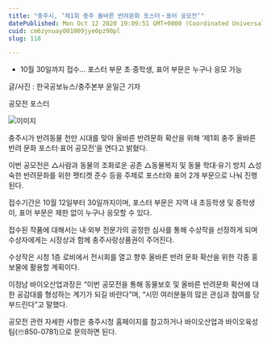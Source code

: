 ```yaml
---
title: "충주시, ‘제1회 충주 올바른 반려문화 포스터‧표어 공모전’"
datePublished: Mon Oct 12 2020 19:09:51 GMT+0000 (Coordinated Universal Time)
cuid: cm6zynuay001009jye0pz90pl
slug: 118

---
```



- 10월 30일까지 접수... 포스터 부문 초·중학생, 표어 부문은 누구나 응모 가능

글/사진 : 한국공보뉴스/충주본부 윤일근 기자

공모전 포스터

![이미지](https://cdn.hashnode.com/res/hashnode/image/upload/v1739246837939/5780df1e-23d1-4078-bcdf-017e92ee4038.jpeg)

충주시가 반려동물 천만 시대를 맞아 올바른 반려문화 확산을 위해 ‘제1회 충주 올바른 반려 문화 포스터‧표어 공모전’을 연다고 밝혔다.

이번 공모전은 △사람과 동물의 조화로운 공존 △동물복지 및 동물 학대‧유기 방지 △성숙한 반려문화를 위한 펫티켓 준수 등을 주제로 포스터와 표어 2개 부문으로 나눠 진행된다.

접수기간은 10월 12일부터 30일까지이며, 포스터 부문은 지역 내 초등학생 및 중학생이, 표어 부문은 제한 없이 누구나 응모할 수 있다.

접수된 작품에 대해서는 내‧외부 전문가의 공정한 심사를 통해 수상작을 선정하게 되며 수상자에게는 시장상과 함께 충주사랑상품권이 주어진다.

수상작은 시청 1층 로비에서 전시회를 열고 향후 올바른 반려 문화 확산을 위한 각종 홍보물에 활용할 계획이다.

이정남 바이오산업과장은 “이번 공모전을 통해 동물보호 및 올바른 반려문화 확산에 대한 공감대를 형성하는 계기가 되길 바란다”며, “시민 여러분들의 많은 관심과 참여를 당부드린다”고 말했다.

공모전 관련 자세한 사항은 충주시청 홈페이지를 참고하거나 바이오산업과 바이오육성팀(☏850-0781)으로 문의하면 된다.